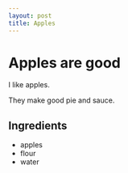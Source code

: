 ```yaml
---
layout: post
title: Apples
---
```

# Apples are good

I like apples.

They make good pie and sauce.

## Ingredients

- apples
- flour
- water
